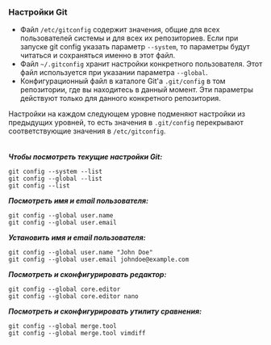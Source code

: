### Настройки Git

- Файл `/etc/gitconfig` содержит значения, общие для всех пользователей системы и для всех их репозиториев. Если при запуске git config указать параметр `--system`, то параметры будут читаться и сохраняться именно в этот файл.
- Файл `~/.gitconfig` хранит настройки конкретного пользователя. Этот файл используется при указании параметра `--global`.
- Конфигурационный файл в каталоге Git'а `.git/config` в том репозитории, где вы находитесь в данный момент. Эти параметры действуют только для данного конкретного репозитория. 

Настройки на каждом следующем уровне подменяют настройки из предыдущих уровней, то есть значения в `.git/config` перекрывают соответствующие значения в `/etc/gitconfig`.
<br><br><br>
***Чтобы посмотреть текущие настройки Git:***
```
git config --system --list
git config --global --list
git config --list
```
***Посмотреть имя и email пользователя:***
```
git config --global user.name
git config --global user.email
```
***Установить имя и email пользователя:***
```
git config --global user.name "John Doe"
git config --global user.email johndoe@example.com
```
***Посмотреть и сконфигурировать редактор:***
```
git config --global core.editor
git config --global core.editor nano
```
***Посмотреть и сконфигурировать утилиту сравнения:***
```
git config --global merge.tool
git config --global merge.tool vimdiff
```
